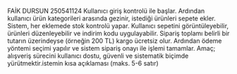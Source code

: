 FAİK DURSUN
250541124
 Kullanıcı giriş kontrolü ile başlar. Ardından kullanıcı ürün kategorileri arasında gezinir, istediği ürünleri sepete ekler. Sistem, her eklemede stok kontrolü yapar. Kullanıcı sepetini görüntüleyebilir, ürünleri düzenleyebilir ve indirim kodu uygulayabilir.
Sipariş toplamı belirli bir tutarın üzerindeyse (örneğin 200 TL) kargo ücretsiz olur. Ardından ödeme yöntemi seçimi yapılır ve sistem sipariş onayı ile işlemi tamamlar.
Amaç; alışveriş sürecini kullanıcı dostu, güvenli ve sistematik biçimde yürütmektir.istemin kısa açıklaması (maks. 5-6 satır)
